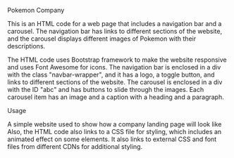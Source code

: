 Pokemon Company

This is an HTML code for a web page that includes a navigation bar and a carousel. The navigation bar has links to different sections of the website, and the carousel displays different images of Pokemon with their descriptions.

The HTML code uses Bootstrap framework to make the website responsive and uses Font Awesome for icons. The navigation bar is enclosed in a div with the class "navbar-wrapper", and it has a logo, a toggle button, and links to different sections of the website. The carousel is enclosed in a div with the ID "abc" and has buttons to slide through the images. Each carousel item has an image and a caption with a heading and a paragraph.

Usage

A simple website used to show how a company landing page will look like 
Also, the HTML code also links to a CSS file for styling, which includes an animated effect on some elements. It also links to external CSS and font files from different CDNs for additional styling.
